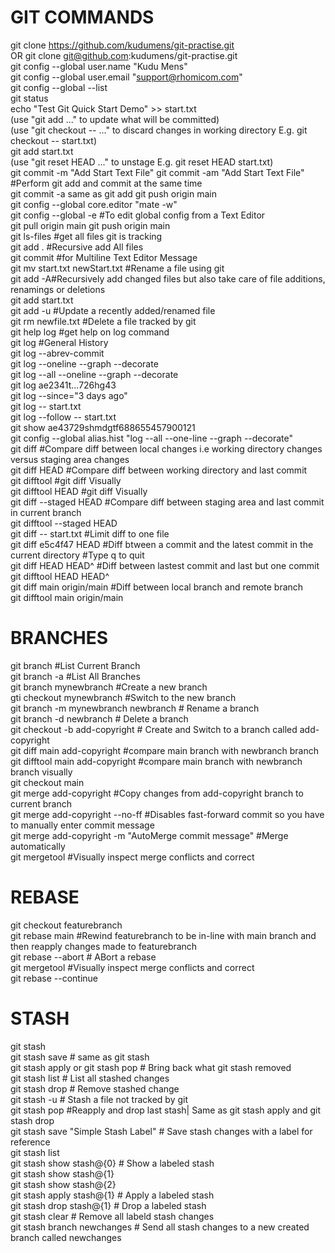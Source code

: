 # GIT COMMANDS
  git clone https://github.com/kudumens/git-practise.git  
  OR git clone git@github.com:kudumens/git-practise.git  
  git config --global user.name "Kudu Mens"  
  git config --global user.email "support@rhomicom.com"  
  git config --global --list  
  git status  
  echo "Test Git Quick Start Demo" >> start.txt  
  (use "git add <file>..." to update what will be committed)  
  (use "git checkout -- <file>..." to discard changes in working directory E.g. git checkout -- start.txt)  
  git add start.txt  
  (use "git reset HEAD <file>..." to unstage E.g. git reset HEAD start.txt)  
  git commit -m "Add Start Text File" 
  git commit -am "Add Start Text File" #Perform git add and commit at the same time  
  git commit -a same as git add
  git push origin main  
  git config --global core.editor "mate -w"  
  git config --global -e #To edit global config from a Text Editor  
  git pull origin main
  git push origin main   
  git ls-files #get all files git is tracking  
  git add . #Recursive add All files  
  git commit #for Multiline Text Editor Message  
  git mv start.txt newStart.txt #Rename a file using git  
  git add -A#Recursively add changed files but also take care of file additions, renamings or deletions  
  git add start.txt  
  git add -u #Update a recently added/renamed file  
  git rm newfile.txt #Delete a file tracked by git  
  git help log #get help on log command  
  git log #General History  
  git log --abrev-commit  
  git log --oneline --graph --decorate  
  git log --all --oneline --graph --decorate  
  git log ae2341t...726hg43  
  git log --since="3 days ago"  
  git log -- start.txt  
  git log --follow -- start.txt  
  git show ae43729shmdgtf688655457900121  
  git config --global alias.hist "log --all --one-line --graph --decorate"  
  git diff #Compare diff between local changes i.e working directory changes versus staging area changes  
  git diff HEAD #Compare diff between working directory and last commit  
  git difftool #git diff Visually   
  git difftool HEAD #git diff Visually  
  git diff --staged HEAD #Compare diff between staging area and last commit in current branch  
  git difftool --staged HEAD  
  git diff -- start.txt #Limit diff to one file  
  git diff e5c4f47 HEAD #Diff btween a commit and the latest commit in the current directory #Type q to quit  
  git diff HEAD HEAD^ #Diff between lastest commit and last but one commit  
  git difftool HEAD HEAD^  
  git diff main origin/main #Diff between local branch and remote branch  
  git difftool main origin/main  
# BRANCHES
git branch #List Current Branch  
git branch -a #List All Branches  
git branch mynewbranch #Create a new branch  
gti checkout mynewbranch #Switch to the new branch  
git branch -m mynewbranch newbranch # Rename a branch  
git branch -d newbranch # Delete a branch  
git checkout -b add-copyright # Create and Switch to a branch called add-copyright  
git diff main add-copyright #compare main branch with newbranch branch  
git difftool main add-copyright #compare main branch with newbranch branch visually  
git checkout main  
git merge add-copyright #Copy changes from add-copyright branch to current branch  
git merge add-copyright --no-ff #Disables fast-forward commit so you have to manually enter commit message  
git merge add-copyright -m "AutoMerge commit message" #Merge automatically  
git mergetool #Visually inspect merge conflicts and correct  
# REBASE
git checkout featurebranch  
git rebase main #Rewind featurebranch to be in-line with main branch and then reapply changes made to featurebranch  
git rebase --abort # ABort a rebase  
git mergetool #Visually inspect merge conflicts and correct    
git rebase --continue  
# STASH
git stash  
git stash save # same as git stash  
git stash apply or git stash pop # Bring back what git stash removed  
git stash list # List all stashed changes  
git stash drop # Remove stashed change  
git stash -u # Stash a file not tracked by git  
git stash pop #Reapply and drop last stash| Same as git stash apply and git stash drop  
git stash save "Simple Stash Label" # Save stash changes with a label for reference  
git stash list  
git stash show stash@{0} # Show a labeled stash  
git stash show stash@{1}  
git stash show stash@{2}   
git stash apply stash@{1} # Apply a labeled stash  
git stash drop stash@{1} # Drop a labeled stash  
git stash clear # Remove all labeld stash changes  
git stash branch newchanges # Send all stash changes to a new created branch called newchanges  